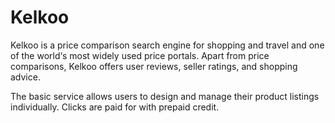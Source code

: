 # Kelkoo

<div class="container-toc"></div>

Kelkoo is a price comparison search engine for shopping and travel and one of the world‘s most widely used price portals. Apart from price comparisons, Kelkoo offers  user reviews, seller ratings, and shopping advice.

The basic service allows users to design and manage their product listings individually. Clicks are paid for with prepaid credit.